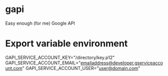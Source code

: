 gapi
====

Easy enough (for me) Google API


Export variable environment
====

GAPI_SERVICE_ACCOUNT_KEY="/directory/key.p12"
GAPI_SERVICE_ACCOUNT_EMAIL="emailaddress@developer.gserviceaccount.com"
GAPI_SERVICE_ACCOUNT_USER="user@domain.com"
